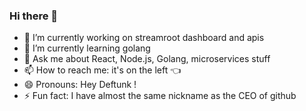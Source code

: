 ### Hi there 👋

- 🔭 I’m currently working on streamroot dashboard and apis
- 🌱 I’m currently learning golang
- 💬 Ask me about React, Node.js, Golang, microservices stuff 
- 📫 How to reach me: it's on the left 👈
- 😄 Pronouns: Hey Deftunk !
- ⚡️ Fun fact: I have almost the same nickname as the CEO of github
